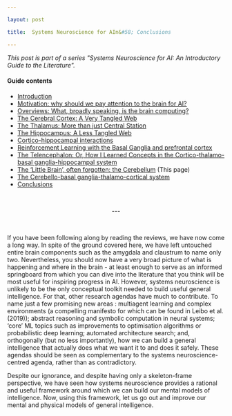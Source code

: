 ```yaml
---

layout: post

title:  Systems Neuroscience for AIn&#58; Conclusions

---
```


_This post is part of a series "Systems Neuroscience for AI: An Introductory Guide to the Literature"._

#### Guide contents
* [Introduction]()
* [Motivation: why should we pay attention to the brain for AI?]()
* [Overviews: What, broadly speaking, is the brain computing?]() 
* [The Cerebral Cortex: A Very Tangled Web]()
* [The Thalamus: More than just Central Station]()
* [The Hippocampus: A Less Tangled Web]()
* [Cortico-hippocampal interactions]()
* [Reinforcement Learning with the Basal Ganglia and prefrontal cortex]()
* [The Telencephalon: Or, How I Learned Concepts in the Cortico-thalamo-basal ganglia-hippocampal system]()
* [The ‘Little Brain’, often forgotten: the Cerebellum]() (This page)
* [The Cerebello-basal ganglia-thalamo-cortical system]()
* [Conclusions]()

<br>
<p markdown='1' style="text-align:center">---</p>
<br>

If you have been following along by reading the reviews, we have now come a long way. In spite of the ground covered here, we have left untouched entire brain components such as the amygdala and claustrum to name only two. Nevertheless, you should now have a very broad picture of what is happening and where in the brain - at least enough to serve as an informed springboard from which you can dive into the literature that you think will be most useful for inspiring progress in AI. However, systems neuroscience is unlikely to be the only conceptual toolkit needed to build useful general intelligence. For that, other research agendas have much to contribute. To name just a few promising new areas : multiagent learning and complex environments (a compelling manifesto for which can be found in Leibo et al. (2019)); abstract reasoning and symbolic computation in neural systems; ‘core’ ML topics such as improvements to optimisation algorithms or probabilistic deep learning; automated architecture search; and, orthogonally (but no less importantly), how we can build a general intelligence that actually does what we want it to and does it safely. These agendas should be seen as complementary to the systems neuroscience-centred agenda, rather than as contradictory.

Despite our ignorance, and despite having only a skeleton-frame perspective, we have seen how systems neuroscience provides a rational and useful framework around which we can build our mental models of intelligence. Now, using this framework, let us go out and improve our mental and physical models of general intelligence. 
